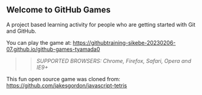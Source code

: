 ## Welcome to GitHub Games

A project based learning activity for people who are getting started with Git and GitHub.

You can play the game at:  https://githubtraining-sikebe-20230206-07.github.io/github-games-tyamada0

>> _*SUPPORTED BROWSERS*: Chrome, Firefox, Safari, Opera and IE9+_

This fun open source game was cloned from: https://github.com/jakesgordon/javascript-tetris
